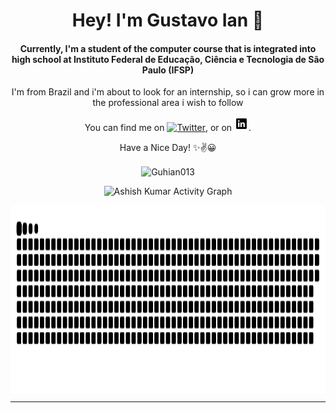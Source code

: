 <h1 align="center">Hey! I'm Gustavo Ian 👋</h1>

<div align="center">
  
<h4>Currently, I'm a student of the computer course that is integrated into high school at Instituto Federal de Educação, Ciência e Tecnologia de São Paulo (IFSP)</h4>

I'm from Brazil and i'm about to look for an internship, so i can grow more in the professional area i wish to follow 

</div>

<!-- Actual text -->

<div align="center">
  
You can find me on [![Twitter][1.2]][1], or on [![LinkedIn][2.2]][2].

Have a Nice Day! ✨✌😀

</div>

<!-- Icons -->

[1.2]: http://i.imgur.com/wWzX9uB.png (twitter icon)
[2.2]: https://raw.githubusercontent.com/Guhian013/Guhian013/master/icons8-linkedin-23.png (LinkedIn icon)

<!-- Links to my social media accounts -->

[1]: https://twitter.com/Gu_hhh02
[2]: www.linkedin.com/in/gnascimento-ian

<div align="center"><img height="300em" src="https://github-readme-stats.vercel.app/api?username=Guhian013&hide_border=true&count_private=true&show_icons=true&theme=radical" alt="Guhian013" align="center"/></p>

<p align="center"<a href="#"><img alt="Ashish Kumar Activity Graph" src="https://activity-graph.herokuapp.com/graph?username=Guhian013&bg_color=0D1117&color=e05397&line=e05397&point=FFFFFF&hide_border=true&" /></a></p>

<div align="center"><img height="300em" src="https://github.com/Guhian013/Guhian013/blob/output/github-contribution-grid-snake.svg" alt="Guhian013" align="center"/></div>

****
